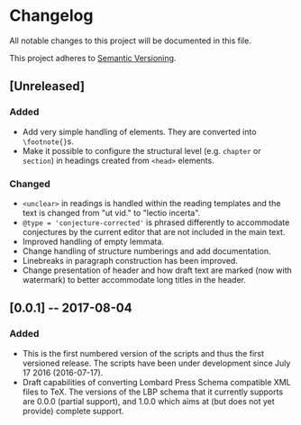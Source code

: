 # Changelog
All notable changes to this project will be documented in this file.

This project adheres to [Semantic Versioning](http://semver.org/spec/v2.0.0.html).

## [Unreleased]
### Added
- Add very simple handling of <note> elements. They are converted into
  `\footnote{}`s.
- Make it possible to configure the structural level (e.g. `chapter` or
  `section`) in headings created from `<head>` elements.

### Changed
- `<unclear>` in readings is handled within the reading templates and the text
  is changed from "ut vid." to "lectio incerta".
- `@type = 'conjecture-corrected'` is phrased differently to accommodate
  conjectures by the current editor that are not included in the main text.
- Improved handling of empty lemmata.
- Change handling of structure numberings and add documentation.
- Linebreaks in paragraph construction has been improved.
- Change presentation of header and how draft text are marked (now with
  watermark) to better accommodate long titles in the header.


## [0.0.1] -- 2017-08-04
### Added
- This is the first numbered version of the scripts and thus the first versioned
  release. The scripts have been under development since July 17 2016
  (2016-07-17).
- Draft capabilities of converting Lombard Press Schema compatible XML files to
  TeX. The versions of the LBP schema that it currently supports are 0.0.0
  (partial support), and 1.0.0 which aims at (but does not yet provide) complete
  support.

